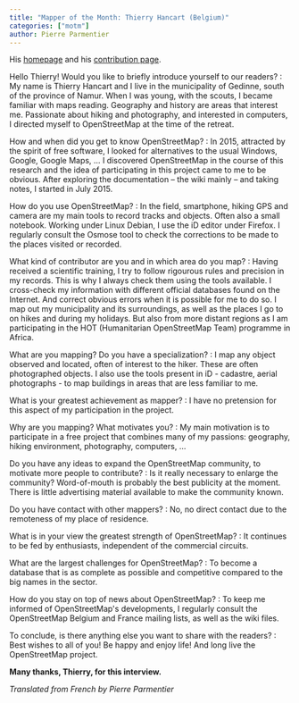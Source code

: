```yaml
---
title: "Mapper of the Month: Thierry Hancart (Belgium)"
categories: ["motm"]
author: Pierre Parmentier
---
```


His [homepage](https://www.openstreetmap.org/user/ThierryHancart) and his [contribution page](https://hdyc.neis-one.org/?ThierryHancart).

Hello Thierry! Would you like to briefly introduce yourself to our readers?
: My name is Thierry Hancart and I live in the municipality of Gedinne, south of the province of Namur. When I was young, with the scouts, I became familiar with maps reading. Geography and history are areas that interest me. Passionate about hiking and photography, and interested in computers, I directed myself to OpenStreetMap at the time of the retreat.

<!--more-->

How and when did you get to know OpenStreetMap?
: In 2015, attracted by the spirit of free software, I looked for alternatives to the usual Windows, Google, Google Maps, … I discovered OpenStreetMap in the course of this research and the idea of participating in this project came to me to be obvious. After exploring the documentation – the wiki mainly – and taking notes, I started in July 2015.

How do you use OpenStreetMap?
: In the field, smartphone, hiking GPS and camera are my main tools to record tracks and objects. Often also a small notebook. Working under Linux Debian, I use the iD editor under Firefox. I regularly consult the Osmose tool to check the corrections to be made to the places visited or recorded.

What kind of contributor are you and in which area do you map?
: Having received a scientific training, I try to follow rigourous rules and precision in my records. This is why I always check them using the tools available. I cross-check my information with different official databases found on the Internet. And correct obvious errors when it is possible for me to do so. I map out my municipality and its surroundings, as well as the places I go to on hikes and during my holidays. But also from more distant regions as I am participating in the HOT (Humanitarian OpenStreetMap Team) programme in Africa.

What are you mapping? Do you have a specialization?
: I map any object observed and located, often of interest to the hiker. These are often photographed objects. I also use the tools present in iD - cadastre, aerial photographs - to map buildings in areas that are less familiar to me.

What is your greatest achievement as mapper?
: I have no pretension for this aspect of my participation in the project.

Why are you mapping? What motivates you?
: My main motivation is to participate in a free project that combines many of my passions: geography, hiking environment, photography, computers, …

Do you have any ideas to expand the OpenStreetMap community, to motivate more people to contribute?
: Is it really necessary to enlarge the community? Word-of-mouth is probably the best publicity at the moment. There is little advertising material available to make the community known.

Do you have contact with other mappers?
: No, no direct contact due to the remoteness of my place of residence.

What is in your view the greatest strength of OpenStreetMap?
: It continues to be fed by enthusiasts, independent of the commercial circuits.

What are the largest challenges for OpenStreetMap?
: To become a database that is as complete as possible and competitive compared to the big names in the sector.

How do you stay on top of news about OpenStreetMap?
: To keep me informed of OpenStreetMap's developments, I regularly consult the OpenStreetMap Belgium and France mailing lists, as well as the wiki files.

To conclude, is there anything else you want to share with the readers?
: Best wishes to all of you! Be happy and enjoy life! And long live the OpenStreetMap project.

**Many thanks, Thierry, for this interview.**

*Translated from French by Pierre Parmentier*
